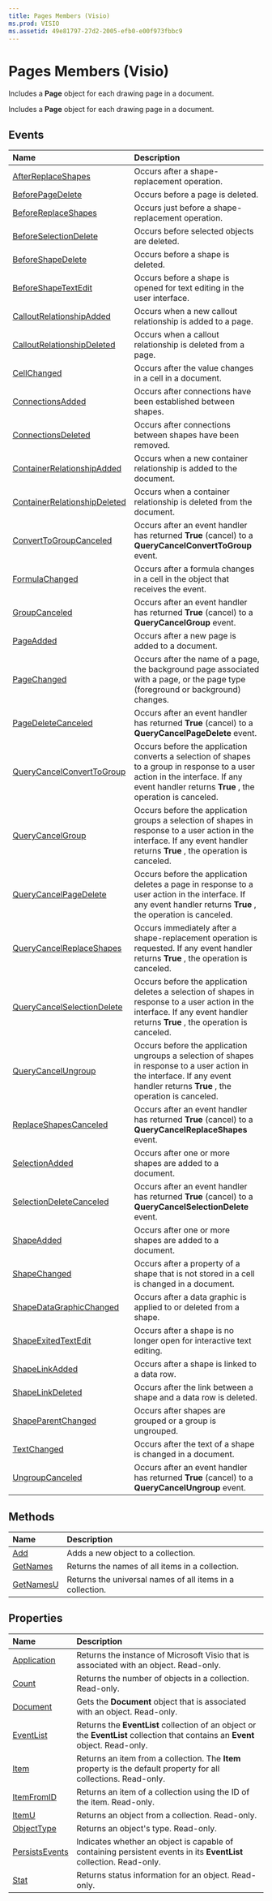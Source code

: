 ```yaml
---
title: Pages Members (Visio)
ms.prod: VISIO
ms.assetid: 49e81797-27d2-2005-efb0-e00f973fbbc9
---
```



# Pages Members (Visio)
Includes a  **Page** object for each drawing page in a document.

Includes a  **Page** object for each drawing page in a document.


## Events



|**Name**|**Description**|
|:-----|:-----|
|[AfterReplaceShapes](pages-afterreplaceshapes-event-visio.md)|Occurs after a shape-replacement operation.|
|[BeforePageDelete](pages-beforepagedelete-event-visio.md)|Occurs before a page is deleted.|
|[BeforeReplaceShapes](pages-beforereplaceshapes-event-visio.md)|Occurs just before a shape-replacement operation.|
|[BeforeSelectionDelete](pages-beforeselectiondelete-event-visio.md)|Occurs before selected objects are deleted.|
|[BeforeShapeDelete](pages-beforeshapedelete-event-visio.md)|Occurs before a shape is deleted.|
|[BeforeShapeTextEdit](pages-beforeshapetextedit-event-visio.md)|Occurs before a shape is opened for text editing in the user interface.|
|[CalloutRelationshipAdded](pages-calloutrelationshipadded-event-visio.md)|Occurs when a new callout relationship is added to a page.|
|[CalloutRelationshipDeleted](pages-calloutrelationshipdeleted-event-visio.md)|Occurs when a callout relationship is deleted from a page.|
|[CellChanged](pages-cellchanged-event-visio.md)|Occurs after the value changes in a cell in a document.|
|[ConnectionsAdded](pages-connectionsadded-event-visio.md)|Occurs after connections have been established between shapes.|
|[ConnectionsDeleted](pages-connectionsdeleted-event-visio.md)|Occurs after connections between shapes have been removed.|
|[ContainerRelationshipAdded](pages-containerrelationshipadded-event-visio.md)|Occurs when a new container relationship is added to the document.|
|[ContainerRelationshipDeleted](pages-containerrelationshipdeleted-event-visio.md)|Occurs when a container relationship is deleted from the document.|
|[ConvertToGroupCanceled](pages-converttogroupcanceled-event-visio.md)|Occurs after an event handler has returned  **True** (cancel) to a **QueryCancelConvertToGroup** event.|
|[FormulaChanged](pages-formulachanged-event-visio.md)|Occurs after a formula changes in a cell in the object that receives the event.|
|[GroupCanceled](pages-groupcanceled-event-visio.md)|Occurs after an event handler has returned  **True** (cancel) to a **QueryCancelGroup** event.|
|[PageAdded](pages-pageadded-event-visio.md)|Occurs after a new page is added to a document.|
|[PageChanged](pages-pagechanged-event-visio.md)|Occurs after the name of a page, the background page associated with a page, or the page type (foreground or background) changes.|
|[PageDeleteCanceled](pages-pagedeletecanceled-event-visio.md)|Occurs after an event handler has returned  **True** (cancel) to a **QueryCancelPageDelete** event.|
|[QueryCancelConvertToGroup](pages-querycancelconverttogroup-event-visio.md)|Occurs before the application converts a selection of shapes to a group in response to a user action in the interface. If any event handler returns  **True** , the operation is canceled.|
|[QueryCancelGroup](pages-querycancelgroup-event-visio.md)|Occurs before the application groups a selection of shapes in response to a user action in the interface. If any event handler returns  **True** , the operation is canceled.|
|[QueryCancelPageDelete](pages-querycancelpagedelete-event-visio.md)|Occurs before the application deletes a page in response to a user action in the interface. If any event handler returns  **True** , the operation is canceled.|
|[QueryCancelReplaceShapes](pages-querycancelreplaceshapes-event-visio.md)|Occurs immediately after a shape-replacement operation is requested. If any event handler returns  **True** , the operation is canceled.|
|[QueryCancelSelectionDelete](pages-querycancelselectiondelete-event-visio.md)|Occurs before the application deletes a selection of shapes in response to a user action in the interface. If any event handler returns  **True** , the operation is canceled.|
|[QueryCancelUngroup](pages-querycancelungroup-event-visio.md)|Occurs before the application ungroups a selection of shapes in response to a user action in the interface. If any event handler returns  **True** , the operation is canceled.|
|[ReplaceShapesCanceled](pages-replaceshapescanceled-event-visio.md)|Occurs after an event handler has returned  **True** (cancel) to a **QueryCancelReplaceShapes** event.|
|[SelectionAdded](pages-selectionadded-event-visio.md)|Occurs after one or more shapes are added to a document.|
|[SelectionDeleteCanceled](pages-selectiondeletecanceled-event-visio.md)|Occurs after an event handler has returned  **True** (cancel) to a **QueryCancelSelectionDelete** event.|
|[ShapeAdded](pages-shapeadded-event-visio.md)|Occurs after one or more shapes are added to a document.|
|[ShapeChanged](pages-shapechanged-event-visio.md)|Occurs after a property of a shape that is not stored in a cell is changed in a document.|
|[ShapeDataGraphicChanged](pages-shapedatagraphicchanged-event-visio.md)|Occurs after a data graphic is applied to or deleted from a shape.|
|[ShapeExitedTextEdit](pages-shapeexitedtextedit-event-visio.md)|Occurs after a shape is no longer open for interactive text editing.|
|[ShapeLinkAdded](pages-shapelinkadded-event-visio.md)|Occurs after a shape is linked to a data row.|
|[ShapeLinkDeleted](pages-shapelinkdeleted-event-visio.md)|Occurs after the link between a shape and a data row is deleted.|
|[ShapeParentChanged](pages-shapeparentchanged-event-visio.md)|Occurs after shapes are grouped or a group is ungrouped.|
|[TextChanged](pages-textchanged-event-visio.md)|Occurs after the text of a shape is changed in a document.|
|[UngroupCanceled](pages-ungroupcanceled-event-visio.md)|Occurs after an event handler has returned  **True** (cancel) to a **QueryCancelUngroup** event.|

## Methods



|**Name**|**Description**|
|:-----|:-----|
|[Add](pages-add-method-visio.md)|Adds a new object to a collection.|
|[GetNames](pages-getnames-method-visio.md)|Returns the names of all items in a collection.|
|[GetNamesU](pages-getnamesu-method-visio.md)|Returns the universal names of all items in a collection.|

## Properties



|**Name**|**Description**|
|:-----|:-----|
|[Application](pages-application-property-visio.md)|Returns the instance of Microsoft Visio that is associated with an object. Read-only.|
|[Count](pages-count-property-visio.md)|Returns the number of objects in a collection. Read-only.|
|[Document](pages-document-property-visio.md)|Gets the  **Document** object that is associated with an object. Read-only.|
|[EventList](pages-eventlist-property-visio.md)|Returns the  **EventList** collection of an object or the **EventList** collection that contains an **Event** object. Read-only.|
|[Item](pages-item-property-visio.md)|Returns an item from a collection. The  **Item** property is the default property for all collections. Read-only.|
|[ItemFromID](pages-itemfromid-property-visio.md)|Returns an item of a collection using the ID of the item. Read-only.|
|[ItemU](pages-itemu-property-visio.md)|Returns an object from a collection. Read-only.|
|[ObjectType](pages-objecttype-property-visio.md)|Returns an object's type. Read-only.|
|[PersistsEvents](pages-persistsevents-property-visio.md)|Indicates whether an object is capable of containing persistent events in its  **EventList** collection. Read-only.|
|[Stat](pages-stat-property-visio.md)|Returns status information for an object. Read-only.|

